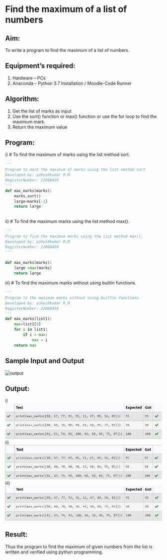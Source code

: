 # Find the maximum of a list of numbers
## Aim:
To write a program to find the maximum of a list of numbers.
## Equipment’s required:
1.	Hardware – PCs
2.	Anaconda – Python 3.7 Installation / Moodle-Code Runner
## Algorithm:
1.	Get the list of marks as input
2.	Use the sort() function or max() function or use the for loop to find the maximum mark.
3.	Return the maximum value
## Program:

i)	# To find the maximum of marks using the list method sort.
```Python
''' 
Program to mark the maximum of marks using the list method sort
Developed by: yoheshkumar R.M
RegisterNumber: 22008459
'''
def max_marks(marks):
    marks.sort()
    large=marks[-1]
    return large



```

ii)	# To find the maximum marks using the list method max().
```python
''' 
Program to find the maximum marks using the list method max().
Developed by: yoheshkumar R.M
RegisterNumber: 22008459
'''

def max_marks(marks):
    large =max(marks)
    return large
```




iii) # To find the maximum marks without using builtin functions.
```Python
''' 
Program to the maximum marks without using builtin functions.
Developed by: yoheshkumar R.M
RegisterNumber: 22008459
'''
def max_marks(list1):
    max=list1[0]
    for i in list1:
        if i > max:
            max = i
    return max


```
## Sample Input and Output
![output](./img/max_marks1.jpg) 

## Output:
i)
![output](./out1.png)
ii)
![output](./out2.png)
iii)
![output](./out3.png)
## Result:
Thus the program to find the maximum of given numbers from the list is written and verified using python programming.